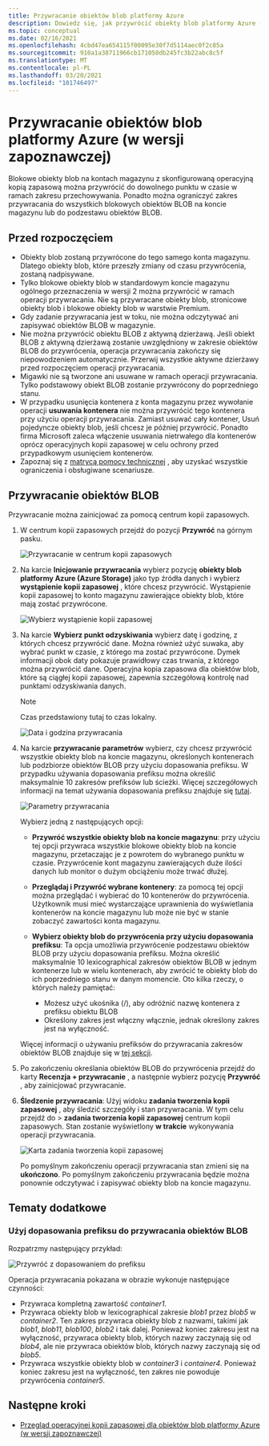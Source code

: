 ```yaml
---
title: Przywracanie obiektów blob platformy Azure
description: Dowiedz się, jak przywrócić obiekty blob platformy Azure (w wersji zapoznawczej).
ms.topic: conceptual
ms.date: 02/16/2021
ms.openlocfilehash: 4cbd47ea654115f00095e30f7d5114aec0f2c85a
ms.sourcegitcommit: 910a1a38711966cb171050db245fc3b22abc8c5f
ms.translationtype: MT
ms.contentlocale: pl-PL
ms.lasthandoff: 03/20/2021
ms.locfileid: "101746497"
---
```

# <a name="restore-azure-blobs-in-preview"></a>Przywracanie obiektów blob platformy Azure (w wersji zapoznawczej)

Blokowe obiekty blob na kontach magazynu z skonfigurowaną operacyjną kopią zapasową można przywrócić do dowolnego punktu w czasie w ramach zakresu przechowywania. Ponadto można ograniczyć zakres przywracania do wszystkich blokowych obiektów BLOB na koncie magazynu lub do podzestawu obiektów BLOB.

## <a name="before-you-start"></a>Przed rozpoczęciem

- Obiekty blob zostaną przywrócone do tego samego konta magazynu. Dlatego obiekty blob, które przeszły zmiany od czasu przywrócenia, zostaną nadpisywane.
- Tylko blokowe obiekty blob w standardowym koncie magazynu ogólnego przeznaczenia w wersji 2 można przywrócić w ramach operacji przywracania. Nie są przywracane obiekty blob, stronicowe obiekty blob i blokowe obiekty blob w warstwie Premium.
- Gdy zadanie przywracania jest w toku, nie można odczytywać ani zapisywać obiektów BLOB w magazynie.
- Nie można przywrócić obiektu BLOB z aktywną dzierżawą. Jeśli obiekt BLOB z aktywną dzierżawą zostanie uwzględniony w zakresie obiektów BLOB do przywrócenia, operacja przywracania zakończy się niepowodzeniem automatycznie. Przerwij wszystkie aktywne dzierżawy przed rozpoczęciem operacji przywracania.
- Migawki nie są tworzone ani usuwane w ramach operacji przywracania. Tylko podstawowy obiekt BLOB zostanie przywrócony do poprzedniego stanu.
- W przypadku usunięcia kontenera z konta magazynu przez wywołanie operacji **usuwania kontenera** nie można przywrócić tego kontenera przy użyciu operacji przywracania. Zamiast usuwać cały kontener, Usuń pojedyncze obiekty blob, jeśli chcesz je później przywrócić. Ponadto firma Microsoft zaleca włączenie usuwania nietrwałego dla kontenerów oprócz operacyjnych kopii zapasowej w celu ochrony przed przypadkowym usunięciem kontenerów.
- Zapoznaj się z [matrycą pomocy technicznej](blob-backup-support-matrix.md) , aby uzyskać wszystkie ograniczenia i obsługiwane scenariusze.

## <a name="restore-blobs"></a>Przywracanie obiektów BLOB

Przywracanie można zainicjować za pomocą centrum kopii zapasowych.

1. W centrum kopii zapasowych przejdź do pozycji **Przywróć** na górnym pasku.

    ![Przywracanie w centrum kopii zapasowych](./media/blob-restore/backup-center-restore.png)

1. Na karcie **Inicjowanie przywracania** wybierz pozycję **obiekty blob platformy Azure (Azure Storage)** jako typ źródła danych i wybierz **wystąpienie kopii zapasowej** , które chcesz przywrócić. Wystąpienie kopii zapasowej to konto magazynu zawierające obiekty blob, które mają zostać przywrócone.

     ![Wybierz wystąpienie kopii zapasowej](./media/blob-restore/select-backup-instance.png)

1. Na karcie **Wybierz punkt odzyskiwania** wybierz datę i godzinę, z których chcesz przywrócić dane. Można również użyć suwaka, aby wybrać punkt w czasie, z którego ma zostać przywrócone. Dymek informacji obok daty pokazuje prawidłowy czas trwania, z którego można przywrócić dane. Operacyjna kopia zapasowa dla obiektów blob, które są ciągłej kopii zapasowej, zapewnia szczegółową kontrolę nad punktami odzyskiwania danych.

    >[!NOTE]
    > Czas przedstawiony tutaj to czas lokalny.

    ![Data i godzina przywracania](./media/blob-restore/date-and-time.png)

1. Na karcie **przywracanie parametrów** wybierz, czy chcesz przywrócić wszystkie obiekty blob na koncie magazynu, określonych kontenerach lub podzbiorze obiektów BLOB przy użyciu dopasowania prefiksu. W przypadku używania dopasowania prefiksu można określić maksymalnie 10 zakresów prefiksów lub ścieżki. Więcej szczegółowych informacji na temat używania dopasowania prefiksu znajduje się [tutaj](#use-prefix-match-for-restoring-blobs).

    ![Parametry przywracania](./media/blob-restore/restore-parameters.png)

    Wybierz jedną z następujących opcji:

    - **Przywróć wszystkie obiekty blob na koncie magazynu**: przy użyciu tej opcji przywraca wszystkie blokowe obiekty blob na koncie magazynu, przetaczając je z powrotem do wybranego punktu w czasie. Przywrócenie kont magazynu zawierających duże ilości danych lub monitor o dużym obciążeniu może trwać dłużej.

    - **Przeglądaj i Przywróć wybrane kontenery**: za pomocą tej opcji można przeglądać i wybierać do 10 kontenerów do przywrócenia. Użytkownik musi mieć wystarczające uprawnienia do wyświetlania kontenerów na koncie magazynu lub może nie być w stanie zobaczyć zawartości konta magazynu.

    - **Wybierz obiekty blob do przywrócenia przy użyciu dopasowania prefiksu**: Ta opcja umożliwia przywrócenie podzestawu obiektów BLOB przy użyciu dopasowania prefiksu. Można określić maksymalnie 10 lexicographical zakresów obiektów BLOB w jednym kontenerze lub w wielu kontenerach, aby zwrócić te obiekty blob do ich poprzedniego stanu w danym momencie. Oto kilka rzeczy, o których należy pamiętać:

        - Możesz użyć ukośnika (/), aby odróżnić nazwę kontenera z prefiksu obiektu BLOB
        - Określony zakres jest włączny włącznie, jednak określony zakres jest na wyłączność.

    Więcej informacji o używaniu prefiksów do przywracania zakresów obiektów BLOB znajduje się w [tej sekcji](#use-prefix-match-for-restoring-blobs).

1. Po zakończeniu określania obiektów BLOB do przywrócenia przejdź do karty **Recenzja + przywracanie** , a następnie wybierz pozycję **Przywróć** , aby zainicjować przywracanie.

1. **Śledzenie przywracania**: Użyj widoku **zadania tworzenia kopii zapasowej** , aby śledzić szczegóły i stan przywracania. W tym celu przejdź do   >  **zadania tworzenia kopii zapasowej** centrum kopii zapasowych. Stan zostanie wyświetlony **w trakcie** wykonywania operacji przywracania.

    ![Karta zadania tworzenia kopii zapasowej](./media/blob-restore/backup-jobs.png)

    Po pomyślnym zakończeniu operacji przywracania stan zmieni się na **ukończono**. Po pomyślnym zakończeniu przywracania będzie można ponownie odczytywać i zapisywać obiekty blob na koncie magazynu.

## <a name="additional-topics"></a>Tematy dodatkowe

### <a name="use-prefix-match-for-restoring-blobs"></a>Użyj dopasowania prefiksu do przywracania obiektów BLOB

Rozpatrzmy następujący przykład:

![Przywróć z dopasowaniem do prefiksu](./media/blob-restore/prefix-match.png)

Operacja przywracania pokazana w obrazie wykonuje następujące czynności:

- Przywraca kompletną zawartość *container1*.
- Przywraca obiekty blob w lexicographical zakresie *blob1* przez *blob5* w *container2*. Ten zakres przywraca obiekty blob z nazwami, takimi jak *blob1*, *blob11*, *blob100*, *blob2* i tak dalej. Ponieważ koniec zakresu jest na wyłączność, przywraca obiekty blob, których nazwy zaczynają się od *blob4*, ale nie przywraca obiektów blob, których nazwy zaczynają się od *blob5*.
- Przywraca wszystkie obiekty blob w *container3* i *container4*. Ponieważ koniec zakresu jest na wyłączność, ten zakres nie powoduje przywrócenia *container5*.

## <a name="next-steps"></a>Następne kroki

- [Przegląd operacyjnej kopii zapasowej dla obiektów blob platformy Azure (w wersji zapoznawczej)](blob-backup-overview.md)
